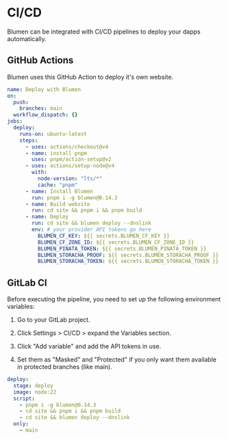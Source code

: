 # CI/CD

Blumen can be integrated with CI/CD pipelines to deploy your dapps automatically.

## GitHub Actions

Blumen uses this GitHub Action to deploy it's own website.

```yaml
name: Deploy with Blumen
on:
  push:
    branches: main
  workflow_dispatch: {}
jobs:
  deploy:
    runs-on: ubuntu-latest
    steps:
      - uses: actions/checkout@v4
      - name: install pnpm
        uses: pnpm/action-setup@v2
      - uses: actions/setup-node@v4
        with:
          node-version: "lts/*"
          cache: "pnpm"
      - name: Install Blumen
        run: pnpm i -g blumen@0.14.3
      - name: Build website
        run: cd site && pnpm i && pnpm build
      - name: Deploy
        run: cd site && blumen deploy --dnslink
        env: # your provider API tokens go here
          BLUMEN_CF_KEY: ${{ secrets.BLUMEN_CF_KEY }}
          BLUMEN_CF_ZONE_ID: ${{ secrets.BLUMEN_CF_ZONE_ID }}
          BLUMEN_PINATA_TOKEN: ${{ secrets.BLUMEN_PINATA_TOKEN }}
          BLUMEN_STORACHA_PROOF: ${{ secrets.BLUMEN_STORACHA_PROOF }}
          BLUMEN_STORACHA_TOKEN: ${{ secrets.BLUMEN_STORACHA_TOKEN }}
```

## GitLab CI

Before executing the pipeline, you need to set up the following environment variables:

1. Go to your GitLab project.

2. Click Settings > CI/CD > expand the Variables section.

3. Click "Add variable" and add the API tokens in use.

4. Set them as "Masked" and "Protected" if you only want them available in protected branches (like main).

```yaml
deploy:
  stage: deploy
  image: node:22
  script:
    - pnpm i -g blumen@0.14.3
    - cd site && pnpm i && pnpm build
    - cd site && blumen deploy --dnslink
  only:
    - main
```